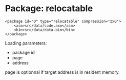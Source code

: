 # Package: relocatable

    <package id="0" type="relocatable" compression="zx0">
        <asm>src/data/code.asm</asm>
        <bin>src/data/data.bin</bin>
    </package>

Loading parameters:
- package id
- page
- address

page is optionnal if target address is in resident memory.